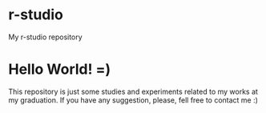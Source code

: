 # r-studio
My r-studio repository
# Hello World! =)

This repository is just some studies and experiments related to my works at my graduation. If you have any suggestion, please, fell free to contact me :)

